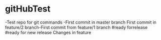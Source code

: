 # gitHubTest
-Test repo for git commands
-First commit in master branch
First commit in feature/2 branch-First commit from feature/1 branch
#ready forrelease
#ready for new release
Changes in feature
